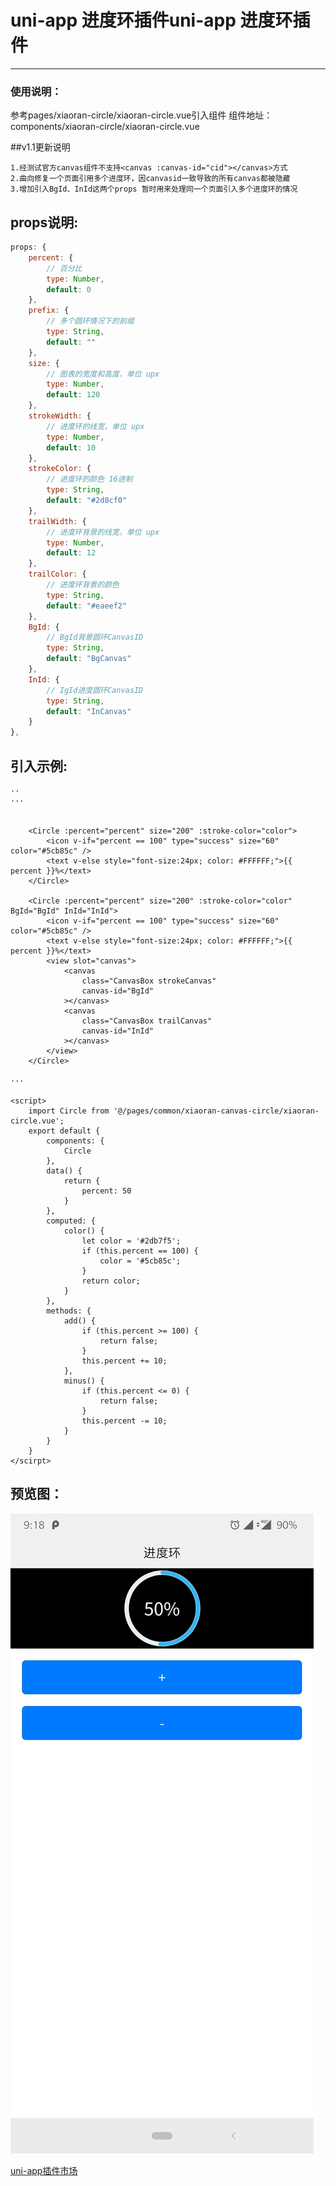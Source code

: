 # uni-app 进度环插件uni-app 进度环插件
------------

### 使用说明：
参考pages/xiaoran-circle/xiaoran-circle.vue引入组件
组件地址：components/xiaoran-circle/xiaoran-circle.vue

##v1.1更新说明
```
1.经测试官方canvas组件不支持<canvas :canvas-id="cid"></canvas>方式
2.曲向修复一个页面引用多个进度环，因canvasid一致导致的所有canvas都被隐藏
3.增加引入BgId、InId这两个props 暂时用来处理同一个页面引入多个进度环的情况
```

## props说明:
```javascript
props: {
	percent: {
		// 百分比
		type: Number,
		default: 0
	},
	prefix: {
		// 多个圆环情况下的前缀
		type: String,
		default: ""
	},
	size: {
		// 图表的宽度和高度，单位 upx
		type: Number,
		default: 120
	},
	strokeWidth: {
		// 进度环的线宽，单位 upx
		type: Number,
		default: 10
	},
	strokeColor: {
		// 进度环的颜色 16进制
		type: String,
		default: "#2d8cf0"
	},
	trailWidth: {
		// 进度环背景的线宽，单位 upx
		type: Number,
		default: 12
	},
	trailColor: {
		// 进度环背景的颜色
		type: String,
		default: "#eaeef2"
	},
	BgId: {
		// BgId背景圆环CanvasID
		type: String,
		default: "BgCanvas"
	},
	InId: {
		// IgId进度圆环CanvasID
		type: String,
		default: "InCanvas"
	}
},
```


## 引入示例:
```
··
···


	<Circle :percent="percent" size="200" :stroke-color="color">
		<icon v-if="percent == 100" type="success" size="60" color="#5cb85c" />
		<text v-else style="font-size:24px; color: #FFFFFF;">{{ percent }}%</text>
	</Circle>

	<Circle :percent="percent" size="200" :stroke-color="color" BgId="BgId" InId="InId">
		<icon v-if="percent == 100" type="success" size="60" color="#5cb85c" />
		<text v-else style="font-size:24px; color: #FFFFFF;">{{ percent }}%</text>
		<view slot="canvas">
			<canvas
				class="CanvasBox strokeCanvas"
				canvas-id="BgId"
			></canvas>
			<canvas
				class="CanvasBox trailCanvas"
				canvas-id="InId"
			></canvas>
		</view>
	</Circle>

···

<script>
	import Circle from '@/pages/common/xiaoran-canvas-circle/xiaoran-circle.vue';
	export default {
		components: {
			Circle
		},
		data() {
			return {
				percent: 50
			}
		},
		computed: {
			color() {
				let color = '#2db7f5';
				if (this.percent == 100) {
					color = '#5cb85c';
				}
				return color;
			}
		},
		methods: {
			add() {
				if (this.percent >= 100) {
					return false;
				}
				this.percent += 10;
			},
			minus() {
				if (this.percent <= 0) {
					return false;
				}
				this.percent -= 10;
			}
		}
	}
</scirpt>
```

## 预览图：
![preview](https://github.com/FontEndArt/uni-circle/blob/master/preview.jpg?raw=true "preview")

[uni-app插件市场](https://ext.dcloud.net.cn/ "uni-app插件市场")
